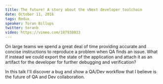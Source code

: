 ```yaml
---
title: The future! A story about the vNext developer toolchain
date: October 11, 2016
tags: Redux
speaker: Toran Billups
twitter: toranb
video: https://vimeo.com/187938033
---
```




On large teams we spend a great deal of time providing accurate and concise instructions to reproduce a problem when QA finds an issue. What if instead we could export the state of the application and attach it as an artifact for the developer for further debugging and verification?

In this talk I'll discover a bug and show a QA/Dev workflow that I believe is the future of QA and Dev collaboration.


